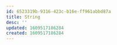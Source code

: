 ```yaml
---
id: 6523319b-9316-423c-b16e-ff961abbd87a
title: String
desc: ''
updated: 1609517186284
created: 1609517186284
---
```

